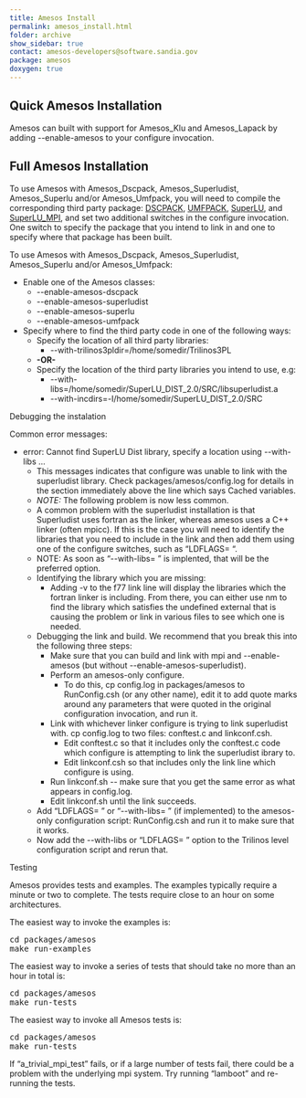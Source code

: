 ```yaml
---
title: Amesos Install
permalink: amesos_install.html
folder: archive
show_sidebar: true
contact: amesos-developers@software.sandia.gov
package: amesos
doxygen: true
---
```


## Quick Amesos Installation

Amesos can built with support for Amesos_Klu and Amesos_Lapack by adding --enable-amesos to your configure invocation.

## Full Amesos Installation

To use Amesos with Amesos_Dscpack, Amesos_Superludist, Amesos_Superlu and/or Amesos_Umfpack, you will need to compile the corresponding third party package: [DSCPACK](dscpack_install.html), [UMFPACK](umfpack_install.html), [SuperLU](superlu_install.html), and [SuperLU_MPI](superludist_install.html), and set two additional switches in the configure invocation. One switch to specify the package that you intend to link in and one to specify where that package has been built.

To use Amesos with Amesos_Dscpack, Amesos_Superludist, Amesos_Superlu and/or Amesos_Umfpack:

*   Enable one of the Amesos classes:
    *   --enable-amesos-dscpack
    *   --enable-amesos-superludist
    *   --enable-amesos-superlu
    *   --enable-amesos-umfpack
*   Specify where to find the third party code in one of the following ways:
    *   Specify the location of all third party libraries:
        *   --with-trilinos3pldir=/home/somedir/Trilinos3PL
    *   **-OR-**
    *   Specify the location of the third party libraries you intend to use, e.g:
        *   --with-libs=/home/somedir/SuperLU_DIST_2.0/SRC/libsuperludist.a
        *   --with-incdirs=-I/home/somedir/SuperLU_DIST_2.0/SRC

Debugging the instalation

Common error messages:

*   error: Cannot find SuperLU Dist library, specify a location using --with-libs …
    *   This messages indicates that configure was unable to link with the superludist library. Check packages/amesos/config.log for details in the section immediately above the line which says Cached variables.
    *   _NOTE:_ The following problem is now less common.
    *   A common problem with the superludist installation is that Superludist uses fortran as the linker, whereas amesos uses a C++ linker (often mpicc). If this is the case you will need to identify the libraries that you need to include in the link and then add them using one of the configure switches, such as “LDFLAGS= “.
    *   NOTE: As soon as “--with-libs= ” is implented, that will be the preferred option.
    *   Identifying the library which you are missing:
        *   Adding -v to the f77 link line will display the libraries which the fortran linker is including. From there, you can either use nm to find the library which satisfies the undefined external that is causing the problem or link in various files to see which one is needed.
    *   Debugging the link and build. We recommend that you break this into the following three steps:
        *   Make sure that you can build and link with mpi and --enable-amesos (but without --enable-amesos-superludist).
        *   Perform an amesos-only configure.
            *   To do this, cp config.log in packages/amesos to RunConfig.csh (or any other name), edit it to add quote marks around any parameters that were quoted in the original configuration invocation, and run it.
        *   Link with whichever linker configure is trying to link superludist with. cp config.log to two files: conftest.c and linkconf.csh.
            *   Edit conftest.c so that it includes only the conftest.c code which configure is attempting to link the superludist ibrary to.
            *   Edit linkconf.csh so that includes only the link line which configure is using.
        *   Run linkconf.sh -- make sure that you get the same error as what appears in config.log.
        *   Edit linkconf.sh until the link succeeds.
    *   Add “LDFLAGS= ” or “--with-libs= ” (if implemented) to the amesos-only configuration script: RunConfig.csh and run it to make sure that it works.
    *   Now add the --with-libs or “LDFLAGS= ” option to the Trilinos level configuration script and rerun that.

Testing

Amesos provides tests and examples. The examples typically require a minute or two to complete. The tests require close to an hour on some architectures.

The easiest way to invoke the examples is:

<pre>cd packages/amesos
make run-examples</pre>

The easiest way to invoke a series of tests that should take no more than an hour in total is:

<pre>cd packages/amesos
make run-tests</pre>

The easiest way to invoke all Amesos tests is:

<pre>cd packages/amesos
make run-tests</pre>

If “a_trivial_mpi_test” fails, or if a large number of tests fail, there could be a problem with the underlying mpi system. Try running “lamboot” and re-running the tests.
